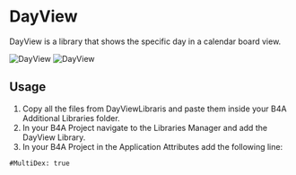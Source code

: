 # DayView

DayView is a library that shows the specific day in a calendar board view.

![DayView](https://i.imgur.com/xo3Ae8W.png)
![DayView](https://i.imgur.com/oqzfs6Z.png)

## Usage
1. Copy all the files from DayViewLibraris and paste them inside your B4A Additional Libraries folder.
2. In your B4A Project navigate to the Libraries Manager and add the DayView Library.
3. In your B4A Project in the Application Attributes add the following line:

```
#MultiDex: true
```

